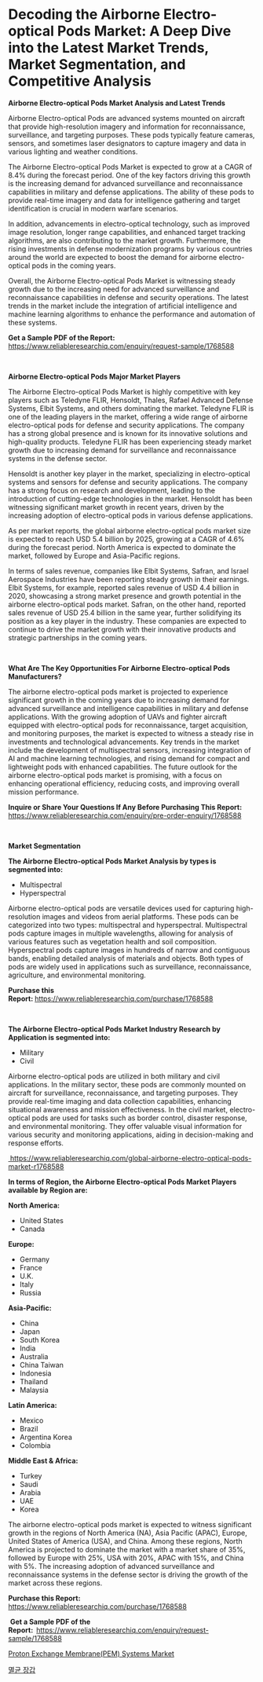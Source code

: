 <p><h1>Decoding the Airborne Electro-optical Pods Market: A Deep Dive into the Latest Market Trends, Market Segmentation, and Competitive Analysis</h1></p><p><strong>Airborne Electro-optical Pods Market Analysis and Latest Trends</strong></p>
<p><p>Airborne Electro-optical Pods are advanced systems mounted on aircraft that provide high-resolution imagery and information for reconnaissance, surveillance, and targeting purposes. These pods typically feature cameras, sensors, and sometimes laser designators to capture imagery and data in various lighting and weather conditions.</p><p>The Airborne Electro-optical Pods Market is expected to grow at a CAGR of 8.4% during the forecast period. One of the key factors driving this growth is the increasing demand for advanced surveillance and reconnaissance capabilities in military and defense applications. The ability of these pods to provide real-time imagery and data for intelligence gathering and target identification is crucial in modern warfare scenarios.</p><p>In addition, advancements in electro-optical technology, such as improved image resolution, longer range capabilities, and enhanced target tracking algorithms, are also contributing to the market growth. Furthermore, the rising investments in defense modernization programs by various countries around the world are expected to boost the demand for airborne electro-optical pods in the coming years.</p><p>Overall, the Airborne Electro-optical Pods Market is witnessing steady growth due to the increasing need for advanced surveillance and reconnaissance capabilities in defense and security operations. The latest trends in the market include the integration of artificial intelligence and machine learning algorithms to enhance the performance and automation of these systems.</p></p>
<p><strong>Get a Sample PDF of the Report:&nbsp;</strong> <a href="https://www.reliableresearchiq.com/enquiry/request-sample/1768588">https://www.reliableresearchiq.com/enquiry/request-sample/1768588</a></p>
<p>&nbsp;</p>
<p><strong>Airborne Electro-optical Pods Major Market Players</strong></p>
<p><p>The Airborne Electro-optical Pods Market is highly competitive with key players such as Teledyne FLIR, Hensoldt, Thales, Rafael Advanced Defense Systems, Elbit Systems, and others dominating the market. Teledyne FLIR is one of the leading players in the market, offering a wide range of airborne electro-optical pods for defense and security applications. The company has a strong global presence and is known for its innovative solutions and high-quality products. Teledyne FLIR has been experiencing steady market growth due to increasing demand for surveillance and reconnaissance systems in the defense sector.</p><p>Hensoldt is another key player in the market, specializing in electro-optical systems and sensors for defense and security applications. The company has a strong focus on research and development, leading to the introduction of cutting-edge technologies in the market. Hensoldt has been witnessing significant market growth in recent years, driven by the increasing adoption of electro-optical pods in various defense applications.</p><p>As per market reports, the global airborne electro-optical pods market size is expected to reach USD 5.4 billion by 2025, growing at a CAGR of 4.6% during the forecast period. North America is expected to dominate the market, followed by Europe and Asia-Pacific regions.</p><p>In terms of sales revenue, companies like Elbit Systems, Safran, and Israel Aerospace Industries have been reporting steady growth in their earnings. Elbit Systems, for example, reported sales revenue of USD 4.4 billion in 2020, showcasing a strong market presence and growth potential in the airborne electro-optical pods market. Safran, on the other hand, reported sales revenue of USD 25.4 billion in the same year, further solidifying its position as a key player in the industry. These companies are expected to continue to drive the market growth with their innovative products and strategic partnerships in the coming years.</p></p>
<p>&nbsp;</p>
<p><strong>What Are The Key Opportunities For Airborne Electro-optical Pods Manufacturers?</strong></p>
<p><p>The airborne electro-optical pods market is projected to experience significant growth in the coming years due to increasing demand for advanced surveillance and intelligence capabilities in military and defense applications. With the growing adoption of UAVs and fighter aircraft equipped with electro-optical pods for reconnaissance, target acquisition, and monitoring purposes, the market is expected to witness a steady rise in investments and technological advancements. Key trends in the market include the development of multispectral sensors, increasing integration of AI and machine learning technologies, and rising demand for compact and lightweight pods with enhanced capabilities. The future outlook for the airborne electro-optical pods market is promising, with a focus on enhancing operational efficiency, reducing costs, and improving overall mission performance.</p></p>
<p><strong>Inquire or Share Your Questions If Any Before Purchasing This Report:</strong> <a href="https://www.reliableresearchiq.com/enquiry/pre-order-enquiry/1768588">https://www.reliableresearchiq.com/enquiry/pre-order-enquiry/1768588</a></p>
<p>&nbsp;</p>
<p><strong>Market Segmentation</strong></p>
<p><strong>The Airborne Electro-optical Pods Market Analysis by types is segmented into:</strong></p>
<p><ul><li>Multispectral</li><li>Hyperspectral</li></ul></p>
<p><p>Airborne electro-optical pods are versatile devices used for capturing high-resolution images and videos from aerial platforms. These pods can be categorized into two types: multispectral and hyperspectral. Multispectral pods capture images in multiple wavelengths, allowing for analysis of various features such as vegetation health and soil composition. Hyperspectral pods capture images in hundreds of narrow and contiguous bands, enabling detailed analysis of materials and objects. Both types of pods are widely used in applications such as surveillance, reconnaissance, agriculture, and environmental monitoring.</p></p>
<p><strong>Purchase this Report:&nbsp;</strong><a href="https://www.reliableresearchiq.com/purchase/1768588">https://www.reliableresearchiq.com/purchase/1768588</a></p>
<p>&nbsp;</p>
<p><strong>The Airborne Electro-optical Pods Market Industry Research by Application is segmented into:</strong></p>
<p><ul><li>Military</li><li>Civil</li></ul></p>
<p><p>Airborne electro-optical pods are utilized in both military and civil applications. In the military sector, these pods are commonly mounted on aircraft for surveillance, reconnaissance, and targeting purposes. They provide real-time imaging and data collection capabilities, enhancing situational awareness and mission effectiveness. In the civil market, electro-optical pods are used for tasks such as border control, disaster response, and environmental monitoring. They offer valuable visual information for various security and monitoring applications, aiding in decision-making and response efforts.</p></p>
<p><a href="https://www.reliableresearchiq.com/global-airborne-electro-optical-pods-market-r1768588">&nbsp;https://www.reliableresearchiq.com/global-airborne-electro-optical-pods-market-r1768588</a></p>
<p><strong>In terms of Region, the Airborne Electro-optical Pods Market Players available by Region are:</strong></p>
<p>
    <p> <strong> North America: </strong>
        <ul>
            <li>United States</li>
            <li>Canada</li>
        </ul>
        </p> 
    <p> <strong> Europe: </strong>
        <ul>
            <li>Germany</li>
            <li>France</li>
            <li>U.K.</li>
            <li>Italy</li>
            <li>Russia</li>
        </ul>
        </p> 
    <p> <strong> Asia-Pacific: </strong>
        <ul>
            <li>China</li>
            <li>Japan</li>
            <li>South Korea</li>
            <li>India</li>
            <li>Australia</li>
            <li>China Taiwan</li>
            <li>Indonesia</li>
            <li>Thailand</li>
            <li>Malaysia</li>
        </ul>
        </p> 
    <p> <strong> Latin America: </strong>
        <ul>
            <li>Mexico</li>
            <li>Brazil</li>
            <li>Argentina Korea</li>
            <li>Colombia</li>
        </ul>
        </p> 
    <p> <strong> Middle East & Africa: </strong>
        <ul>
            <li>Turkey</li>
            <li>Saudi</li>
            <li>Arabia</li>
            <li>UAE</li>
            <li>Korea</li>
        </ul>
    </p>
    </p>
<p><p>The airborne electro-optical pods market is expected to witness significant growth in the regions of North America (NA), Asia Pacific (APAC), Europe, United States of America (USA), and China. Among these regions, North America is projected to dominate the market with a market share of 35%, followed by Europe with 25%, USA with 20%, APAC with 15%, and China with 5%. The increasing adoption of advanced surveillance and reconnaissance systems in the defense sector is driving the growth of the market across these regions.</p></p>
<p><strong>Purchase this Report: </strong><a href="https://www.reliableresearchiq.com/purchase/1768588">https://www.reliableresearchiq.com/purchase/1768588</a></p>
<p>&nbsp;<strong>Get a Sample PDF of the Report:&nbsp;&nbsp;</strong><a href="https://www.reliableresearchiq.com/enquiry/request-sample/1768588">https://www.reliableresearchiq.com/enquiry/request-sample/1768588</a></p>
<p><strong></strong></p>
<p><p><a href="https://github.com/faisalayoob601/Market-Research-Report-List-1/blob/main/proton-exchange-membranepem-systems-market.md">Proton Exchange Membrane(PEM) Systems Market</a></p><p><a href="https://github.com/mpodehpw07370073/Market-Research-Report-List-3/blob/main/539769370540.md">멸균 장갑</a></p></p>